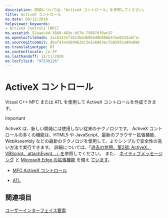 ```yaml
---
description: 詳細については、「ActiveX コントロール」を参照してください。
title: ActiveX コントロール
ms.date: 09/12/2018
helpviewer_keywords:
- ActiveX controls [MFC]
ms.assetid: 52aaec4d-3889-402e-b57d-758078f8ac57
ms.openlocfilehash: 2acb117ef10c2bbd6084d8b086b47ae8223abf1c
ms.sourcegitcommit: d6af41e42699628c3e2e6063ec7b03931a49a098
ms.translationtype: MT
ms.contentlocale: ja-JP
ms.lasthandoff: 12/11/2020
ms.locfileid: "97339126"
---
```

# <a name="activex-controls"></a>ActiveX コントロール

Visual C++ MFC または ATL を使用して ActiveX コントロールを作成できます。

>[!IMPORTANT]
> ActiveX は、新しい開発には使用しない従来のテクノロジです。 ActiveX コントロールの多くの機能は、HTML5 や JavaScript、最新のブラウザー拡張機能、WebAssembly などの最新のテクノロジを使用して、よりシンプルで安全性の高い方法で実行できます。 詳細については、「[過去の休憩、第2部: ActiveX、VBScript、attachEvent...」を](https://blogs.windows.com/msedgedev/2015/05/06/a-break-from-the-past-part-2-saying-goodbye-to-activex-vbscript-attachevent/)参照してください。 また、 [ネイティブメッセージング](/microsoft-edge/extensions/guides/native-messaging) と [Microsoft Edge の拡張機能](/microsoft-edge/extensions) を備え [ています](https://webassembly.org/)。

- [MFC ActiveX コントロール](mfc-activex-controls.md)

- [ATL](../atl/active-template-library-atl-concepts.md)

## <a name="see-also"></a>関連項目

[ユーザーインターフェイス要素](user-interface-elements-mfc.md)

